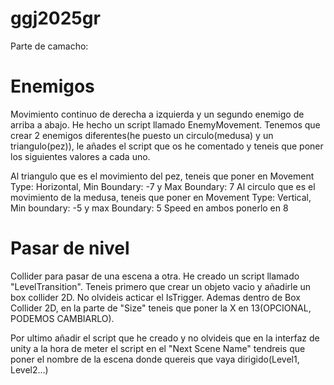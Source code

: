 # ggj2025gr

Parte de camacho:
# Enemigos
Movimiento continuo de derecha a izquierda y un segundo enemigo de arriba a abajo.
He hecho un script llamado EnemyMovement. Tenemos que crear 2 enemigos diferentes(he puesto un circulo(medusa) y un triangulo(pez)), le añades
el script que os he comentado y teneis que poner los siguientes valores a cada uno. 

Al triangulo que es el movimiento del pez, teneis que poner en Movement Type: Horizontal, Min Boundary: -7 y Max Boundary: 7
Al circulo que es el movimiento de la medusa, teneis que poner en Movement Type: Vertical, Min boundary: -5 y max Boundary: 5
Speed en ambos ponerlo en 8

# Pasar de nivel
Collider para pasar de una escena a otra.
He creado un script llamado "LevelTransition". Teneis primero que crear un objeto vacio y añadirle un box collider 2D. No olvideis acticar el IsTrigger.
Ademas dentro de Box Collider 2D, en la parte de "Size" teneis que poner la X en 13(OPCIONAL, PODEMOS CAMBIARLO).

Por ultimo añadir el script que he creado y no olvideis que en la interfaz de unity a la hora de meter el script en el "Next Scene Name" tendreis que poner el nombre
de la escena donde quereis que vaya dirigido(Level1, Level2...)
